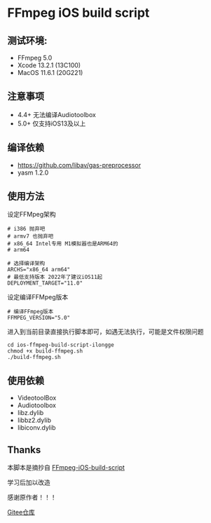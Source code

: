 # FFmpeg iOS build script

## 测试环境:

* FFmpeg 5.0
* Xcode 13.2.1 (13C100)
* MacOS 11.6.1 (20G221)

## 注意事项

* 4.4+ 无法编译Audiotoolbox
* 5.0+ 仅支持iOS13及以上

## 编译依赖

* https://github.com/libav/gas-preprocessor
* yasm 1.2.0

## 使用方法

设定FFMpeg架构

```
# i386 抛弃吧
# armv7 也抛弃吧
# x86_64 Intel专用 M1模拟器也是ARM64的
# arm64

# 选择编译架构
ARCHS="x86_64 arm64"
# 最低支持版本 2022年了建议iOS11起
DEPLOYMENT_TARGET="11.0"
```

设定编译FFMpeg版本

```
# 编译FFmpeg版本
FFMPEG_VERSION="5.0"
```

进入到当前目录直接执行脚本即可，如遇无法执行，可能是文件权限问题

```
cd ios-ffmpeg-build-script-ilongge
chmod +x build-ffmpeg.sh
./build-ffmpeg.sh   

```


## 使用依赖

* VideotoolBox
* Audiotoolbox
* libz.dylib
* libbz2.dylib
* libiconv.dylib

## Thanks
本脚本是摘抄自 [FFmpeg-iOS-build-script](https://github.com/kewlbear/FFmpeg-iOS-build-script/blob/master/build-ffmpeg.sh)

学习后加以改造

感谢原作者！！！

[Gitee仓库](https://gitee.com/ilongge/ios-ffmpeg-build-script-ilongge.git)